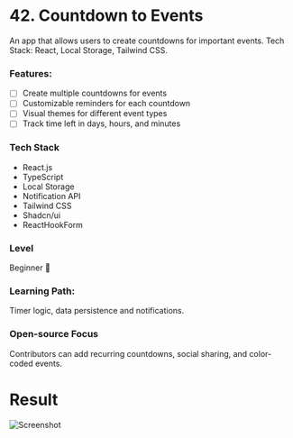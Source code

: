 # 42. Countdown to Events

An app that allows users to create countdowns for important events.
Tech Stack: React, Local Storage, Tailwind CSS.

### Features:

- [ ] Create multiple countdowns for events
- [ ] Customizable reminders for each countdown
- [ ] Visual themes for different event types
- [ ] Track time left in days, hours, and minutes

### Tech Stack

- React.js
- TypeScript
- Local Storage
- Notification API
- Tailwind CSS
- Shadcn/ui
- ReactHookForm

### Level

Beginner 🤺

### Learning Path:

Timer logic, data persistence and notifications.

### Open-source Focus

Contributors can add recurring countdowns, social sharing, and color-coded events.

# Result

![Screenshot](../media/screenshots/42.png)
